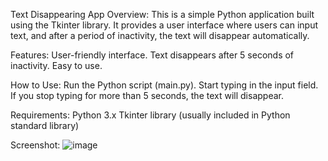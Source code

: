 Text Disappearing App
Overview:
This is a simple Python application built using the Tkinter library. It provides a user interface where users can input text, and after a period of inactivity, the text will disappear automatically.

Features:
User-friendly interface.
Text disappears after 5 seconds of inactivity.
Easy to use.

How to Use:
Run the Python script (main.py).
Start typing in the input field.
If you stop typing for more than 5 seconds, the text will disappear.

Requirements:
Python 3.x
Tkinter library (usually included in Python standard library)

Screenshot:
![image](https://github.com/DevSingh28/Disappering-Text-App/assets/147430819/e17e02de-c2d3-445f-b2e3-1f29322f8498)
